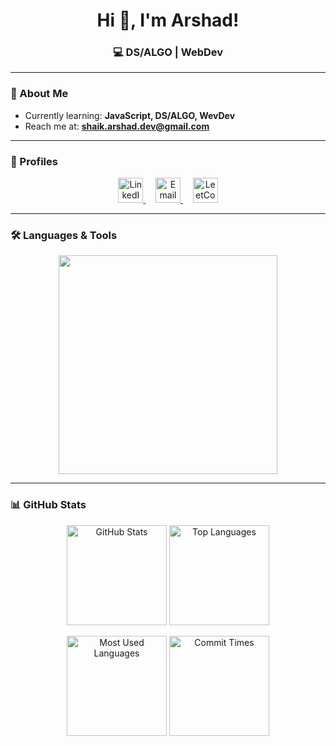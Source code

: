 <h1 align="center">Hi 👋, I'm Arshad!</h1>
<h3 align="center">💻 DS/ALGO | WebDev</h3>

---

### 🌱 About Me  
- Currently learning: **JavaScript, DS/ALGO, WevDev**  
- Reach me at: **shaik.arshad.dev@gmail.com**  

---

### 🔗 Profiles  
<p align="center">
  <a href="https://linkedin.com/in/shaik-arshad-ahmed" target="blank">
    <img src="https://skillicons.dev/icons?i=linkedin" alt="LinkedIn" height="40"/>
  </a>&nbsp;&nbsp;&nbsp;
  <a href="mailto:shaik.arshad.dev@gmail.com" target="blank">
    <img src="https://cdn-icons-png.flaticon.com/512/732/732200.png" alt="Email" height="40"/>
  </a>&nbsp;&nbsp;&nbsp;
  <a href="https://leetcode.com/shaikarshad2707" target="blank">
    <img src="https://upload.wikimedia.org/wikipedia/commons/1/19/LeetCode_logo_black.png" alt="LeetCode" height="40"/>
  </a>
</p>

---

### 🛠 Languages & Tools
<p align="center">
  <img src="https://skillicons.dev/icons?i=java,js,html,css,git,github" width="350"/>
</p>

---

### 📊 GitHub Stats  
<p align="center">
  <img src="http://github-profile-summary-cards.vercel.app/api/cards/stats?username=ArshadAhmedShaik&theme=tokyonight" alt="GitHub Stats" height="160"/>
  <img src="http://github-profile-summary-cards.vercel.app/api/cards/repos-per-language?username=ArshadAhmedShaik&theme=tokyonight" alt="Top Languages" height="160"/>
</p>

<p align="center">
  <img src="http://github-profile-summary-cards.vercel.app/api/cards/most-commit-language?username=ArshadAhmedShaik&theme=tokyonight" alt="Most Used Languages" height="160"/>
  <img src="http://github-profile-summary-cards.vercel.app/api/cards/productive-time?username=ArshadAhmedShaik&theme=tokyonight" alt="Commit Times" height="160"/>
</p>
